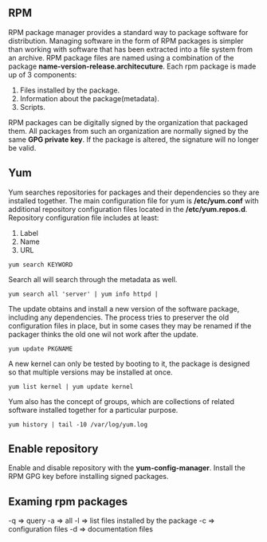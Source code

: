## RPM
RPM package manager provides a standard way to package software for distribution. Managing software in the form of RPM packages is simpler than working with software that has been extracted into a file system from an archive. RPM package files are named using a combination of the package **name-version-release.architecuture**. Each rpm package is made up of 3 components:

1. Files installed by the package.
2. Information about the package(metadata).
3. Scripts.

RPM packages can be digitally signed by the organization that packaged them. All packages from such an organization are normally signed by the same **GPG private key**. If the package is altered, the signature will no longer be valid. 

## Yum
Yum searches repositories for packages and their dependencies so they are installed together. The main configuration file for yum is **/etc/yum.conf** with additional repository configuration files located in the **/etc/yum.repos.d**. Repository configuration file includes at least:

1. Label
2. Name
3. URL

```{r, engine='bash', count_lines}
yum search KEYWORD 
```

Search all will search through the metadata as well.

```{r, engine='bash', count_lines}
yum search all 'server' | yum info httpd | 
```

The update obtains and install a new version of the software package, including any dependencies. The process tries to preserver the old configuration files in place, but in some cases they may be renamed if the packager thinks the old one wil not work after the update. 
```{r, engine='bash', count_lines}
yum update PKGNAME 
```

A new kernel can only be tested by booting to it, the package is designed so that multiple versions may be installed at once.
```{r, engine='bash', count_lines}
yum list kernel | yum update kernel
```

Yum also has the concept of groups, which are collections of related software installed together for a particular purpose. 
```{r, engine='bash', count_lines}
yum history | tail -10 /var/log/yum.log
```

## Enable repository
Enable and disable repository with the **yum-config-manager**. Install the RPM GPG key before installing signed packages.

## Examing rpm packages
-q => query
-a => all
-l => list files installed by the package
-c => configuration files
-d => documentation files
